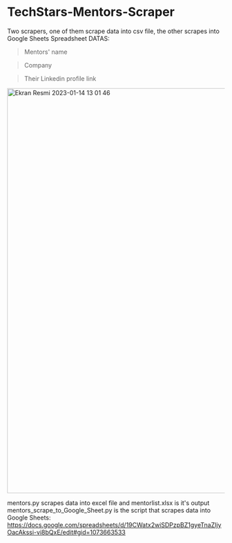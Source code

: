 # TechStars-Mentors-Scraper
Two scrapers, one of them scrape data into csv file, the other scrapes into Google Sheets Spreadsheet 
DATAS:
> Mentors' name

> Company 

> Their Linkedin profile link


<img width="939" alt="Ekran Resmi 2023-01-14 13 01 46" src="https://user-images.githubusercontent.com/73471656/212466700-55e692da-9fc8-4836-b344-0fe2042c79d1.png">




mentors.py scrapes data into excel file and mentorlist.xlsx is it's output
mentors_scrape_to_Google_Sheet.py is the script that scrapes data into Google Sheets: https://docs.google.com/spreadsheets/d/19CWatx2wiSDPzpBZ1gyeTnaZIjyOacAkssi-vi8bQxE/edit#gid=1073663533





